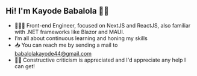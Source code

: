 ## Hi! I'm Kayode Babalola 👋🏾


- 👨🏾‍💻 Front-end Engineer, focused on NextJS and ReactJS, also familiar with .NET frameworks like Blazor and MAUI.
-  I’m all about continuous learning and honing my skills
- 📥 You can reach me by sending a mail to babalolakayode44@gmail.com
- 🙏🏾 Constructive criticism is appreciated and I'd appreciate any help I can get!

<!---
local-mann/local-mann is a  special  repository because its `README.md` (this file) appears on your GitHub profile.
You can click the Preview link to take a look at your changes.
--->
